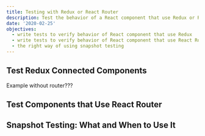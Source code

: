 ```yaml
---
title: Testing with Redux or React Router
description: Test the behavior of a React component that use Redux or React Router
date: '2020-02-25'
objectives:
  - write tests to verify behavior of React component that use Redux
  - write tests to verify behavior of React component that use React Router
  - the right way of using snapshot testing
---
```


## Test Redux Connected Components

Example without router???

## Test Components that Use React Router

## Snapshot Testing: What and When to Use It
